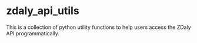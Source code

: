 # zdaly_api_utils

This is a collection of python utility functions to help users access the ZDaly API programmatically.
